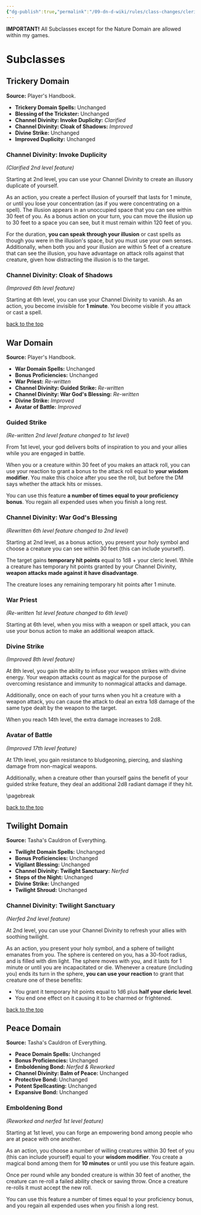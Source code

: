 ```yaml
---
{"dg-publish":true,"permalink":"/09-dn-d-wiki/rules/class-changes/cleric/","tags":["class","cleric"]}
---
```


**IMPORTANT!**
All Subclasses except for the Nature Domain are allowed within my games.
# Subclasses
<h2 id="Trickery-Domain"> Trickery Domain </h2>

**Source:** Player's Handbook.
* **Trickery Domain Spells:** Unchanged
* **Blessing of the Trickster:** Unchanged
* **Channel Divinity: Invoke Duplicity:** *Clarified*
* **Channel Divinity: Cloak of Shadows:** *Improved*
* **Divine Strike:** Unchanged
* **Improved Duplicity:** Unchanged

### Channel Divinity: Invoke Duplicity
*(Clarified 2nd level feature)*

Starting at 2nd level, you can use your Channel Divinity to create an illusory duplicate of yourself.

As an action, you create a perfect illusion of yourself that lasts for 1 minute, or until you lose your concentration (as if you were concentrating on a spell). The illusion appears in an unoccupied space that you can see within 30 feet of you. As a bonus action on your turn, you can move the illusion up to 30 feet to a space you can see, but it must remain within 120 feet of you.

For the duration, **you can speak through your illusion** or cast spells as though you were in the illusion's space, but you must use your own senses. Additionally, when both you and your illusion are within 5 feet of a creature that can see the illusion, you have advantage on attack rolls against that creature, given how distracting the illusion is to the target.

### Channel Divinity: Cloak of Shadows
*(Improved 6th level feature)*

Starting at 6th level, you can use your Channel Divinity to vanish. As an action, you become invisible for **1 minute**. You become visible if you attack or cast a spell.


<div class='footnote'><p><a href="#toc">back to the top</a></p></div>

<h2 id="War-Domain">War Domain</h2>

**Source:** Player's Handbook.
* **War Domain Spells:** Unchanged
* **Bonus Proficiencies:** Unchanged
* **War Priest:** *Re-written*
* **Channel Divinity: Guided Strike:** *Re-written*
* **Channel Divinity: War God's Blessing:** *Re-written*
* **Divine Strike:** *Improved*
* **Avatar of Battle:** *Improved*

### Guided Strike
*(Re-written 2nd level feature changed to 1st level)*

From 1st level, your god delivers bolts of inspiration to you and your allies while you are engaged in battle. 

When you or a creature within 30 feet of you makes an attack roll, you can use your reaction to grant a bonus to the attack roll equal to **your wisdom modifier**. You make this choice after you see the roll, but before the DM says whether the attack hits or misses.

You can use this feature **a number of times equal to your proficiency bonus**. You regain all expended uses when you finish a long rest.

### Channel Divinity: War God's Blessing
*(Rewritten 6th level feature changed to 2nd level)*

Starting at 2nd level, as a bonus action, you present your holy symbol and choose a creature you can see within 30 feet (this can include yourself). 

The target gains **temporary hit points** equal to 1d8 + your cleric level. While a creature has temporary hit points granted by your Channel Divinity, **weapon attacks made against it have disadvantage**. 

The creature loses any remaining temporary hit points after 1 minute.

### War Priest
*(Re-written 1st level feature changed to 6th level)*

Starting at 6th level, when you miss with a weapon or spell attack, you can use your bonus action to make an additional weapon attack.

### Divine Strike
*(Improved 8th level feature)*

At 8th level, you gain the ability to infuse your weapon strikes with divine energy. Your weapon attacks count as magical for the purpose of overcoming resistance and immunity to nonmagical attacks and damage. 

Additionally, once on each of your turns when you hit a creature with a weapon attack, you can cause the attack to deal an extra 1d8 damage of the same type dealt by the weapon to the target. 

When you reach 14th level, the extra damage increases to 2d8.



### Avatar of Battle
*(Improved 17th level feature)*

At 17th level, you gain resistance to bludgeoning, piercing, and slashing damage from non-magical weapons.

Additionally, when a creature other than yourself gains the benefit of your guided strike feature, they deal an additional 2d8 radiant damage if they hit.


\pagebreak

<div class='footnote'><p><a href="#toc">back to the top</a></p></div>

<h2 id="Twilight-Domain">Twilight Domain</h2>

**Source:** Tasha's Cauldron of Everything.
* **Twilight Domain Spells:** Unchanged
* **Bonus Proficiencies:** Unchanged
* **Vigilant Blessing:** Unchanged
* **Channel Divinity: Twilight Sanctuary:** *Nerfed*
* **Steps of the Night:** Unchanged
* **Divine Strike:** Unchanged
* **Twilight Shroud:** Unchanged

### Channel Divinity: Twilight Sanctuary
*(Nerfed 2nd level feature)*

At 2nd level, you can use your Channel Divinity to refresh your allies with soothing twilight.

As an action, you present your holy symbol, and a sphere of twilight emanates from you. The sphere is centered on you, has a 30-foot radius, and is filled with dim light. The sphere moves with you, and it lasts for 1 minute or until you are incapacitated or die. Whenever a creature (including you) ends its turn in the sphere, **you can use your reaction** to grant that creature one of these benefits:
* You grant it temporary hit points equal to 1d6 plus **half your cleric level**.
* You end one effect on it causing it to be charmed or frightened.


<div class='footnote'><p><a href="#toc">back to the top</a></p></div>

<h2 id="Peace-Domain"> Peace Domain </h2>

**Source:** Tasha's Cauldron of Everything.
* **Peace Domain Spells:** Unchanged
* **Bonus Proficiencies:** Unchanged
* **Emboldening Bond:** *Nerfed & Reworked*
* **Channel Divinity: Balm of Peace:** Unchanged
* **Protective Bond:** Unchanged
* **Potent Spellcasting:** Unchanged
* **Expansive Bond:** Unchanged

### Emboldening Bond
*(Reworked and nerfed 1st level feature)*

Starting at 1st level, you can forge an empowering bond among people who are at peace with one another. 

As an action, you choose a number of willing creatures within 30 feet of you (this can include yourself) equal to your **wisdom modifier**. You create a magical bond among them for **10 minutes** or until you use this feature again. 

Once per round while any bonded creature is within 30 feet of another, the creature can re-roll a failed ability check or saving throw. Once a creature re-rolls it must accept the new roll.

You can use this feature a number of times equal to your proficiency bonus, and you regain all expended uses when you finish a long rest.
